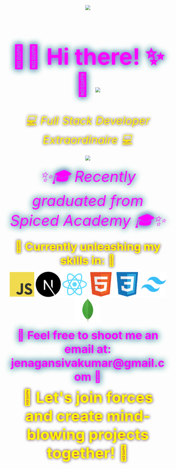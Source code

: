 <p align="center">
  <img src="https://media.giphy.com/media/mtzCPgXqC9GEg/giphy.gif" width="500">
</p>

<h1 align="center" style="font-size: 72px; color: #ff00ff; text-shadow: 0px 0px 20px #ff00ff, 0px 0px 20px #00ffff, 0px 0px 20px #00ff00;">
  <strong>🌟✨ Hi there! ✨🌟 <img src="https://media.giphy.com/media/12oufCB0MyZ1Go/giphy.gif" width="120"></strong>
</h1>

<p align="center">
  <em style="font-size: 36px; color: #ffff00; text-shadow: 0px 0px 10px #ff0000, 0px 0px 10px #00ffff;">💻 Full Stack Developer Extraordinaire 💻</em>
</p>

<p align="center">
  <img src="https://media.giphy.com/media/hpF9okrzkBOc3MYaM6/giphy.gif" width="400">
</p>

<p align="center">
  <em style="font-size: 48px; color: #ff00ff; text-shadow: 0px 0px 20px #ff00ff, 0px 0px 20px #00ffff, 0px 0px 20px #00ff00;">✨🎓 Recently graduated from Spiced Academy 🎓✨</em>
</p>

<p align="center">
  <strong style="font-size: 36px; color: #ffff00; text-shadow: 0px 0px 10px #ff0000, 0px 0px 10px #00ffff;">🚀 Currently unleashing my skills in: 🚀</strong>
</p>

<p align="center">
  <img src="https://raw.githubusercontent.com/devicons/devicon/master/icons/javascript/javascript-original.svg" alt="javascript" width="80" height="80"/> 
  <img src="https://raw.githubusercontent.com/devicons/devicon/master/icons/nextjs/nextjs-original.svg" alt="next.js" width="80" height="80"/> 
  <img src="https://raw.githubusercontent.com/devicons/devicon/master/icons/react/react-original.svg" alt="react" width="80" height="80"/> 
  <img src="https://raw.githubusercontent.com/devicons/devicon/master/icons/html5/html5-original.svg" alt="html5" width="80" height="80"/> 
  <img src="https://raw.githubusercontent.com/devicons/devicon/master/icons/css3/css3-original.svg" alt="css3" width="80" height="80"/> 
  <img src="https://raw.githubusercontent.com/devicons/devicon/master/icons/tailwindcss/tailwindcss-plain.svg" alt="tailwindcss" width="80" height="80"/> 
  <img src="https://raw.githubusercontent.com/devicons/devicon/master/icons/mongodb/mongodb-original.svg" alt="mongodb" width="80" height="80"/> 
</p>

<p align="center">
  <strong style="font-size: 36px; color: #ff00ff; text-shadow: 0px 0px 20px #ff00ff, 0px 0px 20px #00ffff, 0px 0px 20px #00ff00;">📧 Feel free to shoot me an email at: jenagansivakumar@gmail.com 📧</strong>
</p>

<p align="center">
  <strong style="font-size: 48px; color: #ffff00; text-shadow: 0px 0px 10px #ff0000, 0px 0px 10px #00ffff;">💼 Let's join forces and create mind-blowing projects together! 💼</strong>
</p>
